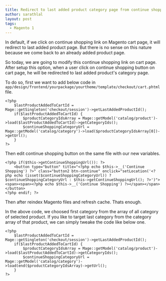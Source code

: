 ```yaml
---
title: Redirect to last added product category page from continue shopping button on cart page - Magento 1
author: sarathlal
layout: post
tags:
  - Magento 1
---
```


In default, if we click on continue shopping link on Magento cart page, it will redirect to last added product page. But there is no sense on this nature because we come back to an already added product page.

So today, we are going to modify this continue shopping link on cart page. After setup this option, when a user click on continue shopping button on cart page, he will be redirected to last added product's category page.

To do so, first we want to add below code in `app/design/frontend/yourpackage/yourtheme/template/checkout/cart.phtml` file.

	<?php
		$lastProductAddedToCartId = Mage::getSingleton('checkout/session')->getLastAddedProductId();
		if($lastProductAddedToCartId) {
			$productCategoryIdsArray = Mage::getModel('catalog/product')->load($lastProductAddedToCartId)->getCategoryIds();
			$continueShoppingCategoryUrl = Mage::getModel('catalog/category')->load($productCategoryIdsArray[0])->getUrl();
		}
	?>

Then edit continue shopping button on the same file with our new variables.

	<?php if($this->getContinueShoppingUrl()): ?>
		<button type="button" title="<?php echo $this->__('Continue Shopping') ?>" class="button2 btn-continue" onclick="setLocation('<?php echo (isset($continueShoppingCategoryUrl)) ? $continueShoppingCategoryUrl : $this->getContinueShoppingUrl(); ?>')"><span><span><?php echo $this->__('Continue Shopping') ?></span></span></button>
	<?php endif; ?>

Then after reindex Magento files and refresh cache. Thats enough.

In the above code, we choosed first category from the array of all category of selected product. If you like to target last category from the category array of that product, we can simply tweake the code like below one.

	<?php
		$lastProductAddedToCartId = Mage::getSingleton('checkout/session')->getLastAddedProductId();
		if($lastProductAddedToCartId) {
			$productCategoryIdsArray = Mage::getModel('catalog/product')->load($lastProductAddedToCartId)->getCategoryIds();
			$continueShoppingCategoryUrl = Mage::getModel('catalog/category')->load(end($productCategoryIdsArray)->getUrl();
		}
	?>
